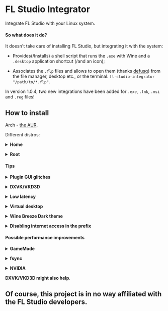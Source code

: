 # FL Studio Integrator
Integrate FL Studio with your Linux system.

#### So what does it do?
It doesn't take care of installing FL Studio, but integrating it with the system:

- Provides(/Installs) a shell script that runs the `.exe` with Wine and a `.desktop` application shortcut (/and an icon);

- Associates the `.flp` files and allows to open them (thanks [defusq](https://aur.archlinux.org/packages/vtfedit)) from the file manager, desktop etc., or the terminal: `fl-studio-integrator "/path/to/*.flp"`.

In version 1.0.4, two new integrations have been added for `.exe`, `.lnk`, `.msi` and `.reg` files!

## How to install
Arch - [the AUR](https://aur.archlinux.org/packages/fl-studio-integrator).

Different distros:

**<details><summary> Home </summary>**

1. Download `Source Code` (from [releases](https://github.com/begin-theadventure/fl-studio-integrator-linux/releases/latest)) and the [icon](https://image-line.com/wp-content/themes/intracto/build/images/fl-header-logo.png) (as fl-studio.png).

2. Extract the file and move `.local` to the home directory `~`.

3. Go to `~/.local/share/applications`, make `fl-studio-integrator`, `-elm`, and `-reg` executable and edit the `WINEPREFIX` path in them.

4. Add `/home/`ReplaceThisWithYourUSERname in `fl-studio-integrator.desktop`, `-elm`, and `-reg` to `Exec=` and `Icon=` (before `/.local/`..).

6. Go to `~/.config` and add `application/flp=fl-studio-integrator.desktop;` in `mimeapps.list`.

To open from the terminal create alias commands:

`alias fl-studio-integrator='~/.local/share/applications/fl-studio-integrator'`

`alias fl-studio-integrator-elm='~/.local/share/applications/fl-studio-integrator-elm'`

`alias fl-studio-integrator-reg='~/.local/share/applications/fl-studio-integrator-reg'`

in one of these files (depending on your shell): `~/.bashrc` / `~/.zshrc` / `~/.config/fish/config.fish`.
</details>

**<details><summary> Root </summary>**
1. `Download snapshot` from [the AUR](https://aur.archlinux.org/packages/fl-studio-integrator) and the [icon](https://image-line.com/wp-content/themes/intracto/build/images/fl-header-logo.png) (as fl-studio.png).
2. Make `fl-studio-integrator`, `-elm`, and `-reg` executable and edit the `WINEPREFIX` path in them.
3. Place the files like in the [PKGBUILD](https://aur.archlinux.org/cgit/aur.git/tree/PKGBUILD?h=fl-studio-integrator#n32) (lines 32-39, `/usr/`..).
4. `sudo update-mime-database /usr/share/mime` (for file associations).
</details>

#### Tips

**<details><summary> Plugin GUI glitches </summary>**
1. Running the plugin in a `Detached` mode; re-clicking `Captonize` or `Detailed settings` buttons; clicking on the plugin.
2. `export WINEDDLOVERRIDES="d2d1=disabled"`.
3. Installing DXVK and/or VKD3D (they can fix glitches in some, but also cause them in others, particularly DXVK).
4. Wine versions with the Vulkan child window patch ([more information](https://bugs.winehq.org/show_bug.cgi?id=45277)), such as: [wine-ge-custom](https://github.com/GloriousEggroll/wine-ge-custom), [wine-lutris](https://github.com/lutris/wine) or [wine-tkg](https://github.com/Frogging-Family/wine-tkg-git) (although this one has to be built with the patch, but there's an unofficially pre-built version on [Copr](https://copr.fedorainfracloud.org/coprs/patrickl/wine-tkg)).

</details>

**<details><summary> DXVK/VKD3D </summary>**
<details><summary> Winetricks </summary>

In the terminal:
`cd` /path/to/prefix -> `winetricks dxvk vkd3d`.

To update, add the `-f` (force) flag.

Or with the GUI:

`cd` /path/to/prefix (in the terminal) -> `winetricks` -> `Selected the default wineprefix` `OK` -> `Install a Windows DLL`.. `OK` -> `dxvk` `vkd3d` `OK`.
</details>

<details><summary> Manual </summary>

Symlink the prefix to `~/.wine`.

Download [DXVK](https://github.com/doitsujin/dxvk/releases/latest) and the [install script](https://github.com/doitsujin/dxvk/blob/4f90d7bf5f9ad785660507e0cb459a14dab5ac75/setup_dxvk.sh) -> `./setup_dxvk.sh install` in the terminal.

Download [VKD3D](https://github.com/HansKristian-Work/vkd3d-proton/releases/latest) -> `./setup_dxvk.sh install` in the terminal.

After installing you can delete the symlink.

To update, do the same steps; to uninstall, change `install` to `uninstall`."</details>
</details>

**<details><summary> Low latency </summary>**
[WineASIO](https://github.com/wineasio/wineasio), adjust with [`PIPEWIRE_QUANTUM`](https://github.com/PipeWire/pipewire#usage), which is already included in the scripts.
</details>

**<details><summary> Virtual desktop </summary>**
`wine` `explorer /desktop=FLStudio,RESOLxUTION`, for example, `1920x1080`.
</details>

**<details><summary> Wine Breeze Dark theme </summary>**
[Link](https://gist.github.com/Zeinok/ceaf6ff204792dde0ae31e0199d89398).

To install, open the file with `FL Studio REG` (or `fl-studio-integrator-reg` in the terminal).
</details>

**<details><summary> Disabling internet access in the prefix </summary>**

Wine Control Panel (`fl-studio-integrator-elm "/path/to/drive_c/windows/system32/control.exe"` or go to the path and open it with `FL Studio ELM`) -> Internet Settings -> Connections -> Use a proxy server ✓ - Type something in Address and Port - Apply - OK
</details>

#### Possible performance improvements

**<details><summary> GameMode </summary>**
[`gamemoderun`](https://github.com/FeralInteractive/gamemode) `wine`

* Renice

Adjusting the nice value/priority of processes in [/etc/gamemode.ini](https://github.com/FeralInteractive/gamemode/blob/master/example/gamemode.ini#L24), for example, to 7 (High).</summary>
</details>

**<details><summary> fsync </summary>**
Needs a patched Wine version, such as: [wine-ge-custom](https://github.com/GloriousEggroll/wine-ge-custom), [wine-lutris](https://github.com/lutris/wine) or [wine-tkg](https://github.com/Frogging-Family/wine-tkg-git).
```
export WINEESYNC=0 WINEFSYNC=1
```
</details>

**<details><summary> NVIDIA </summary>**
These might cause issues.
```
export __GL_SHADER_DISK_CACHE_SKIP_CLEANUP=0 __VK_LAYER_NV_optimus="NVIDIA_only" VK_ICD_FILENAMES="/usr/share/vulkan/icd.d/nvidia_icd.json"
```

`__GLX_VENDOR_LIBRARY_NAME="nvidia"`, `__NV_PRIME_RENDER_OFFLOAD=1` and `prime-run` (can) cause crashes.
</details>

**DXVK/VKD3D might also help**.

## Of course, this project is in no way affiliated with the FL Studio developers.
